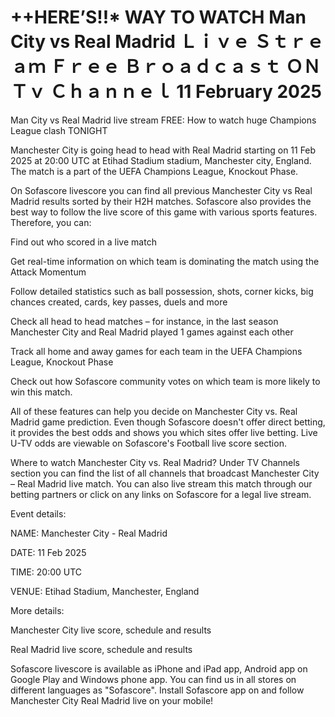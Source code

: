 # ++HERE’S!!* WAY TO WATCH Man City vs Real Madrid Ｌｉｖｅ Ｓｔｒｅａｍ Ｆｒｅｅ Ｂｒｏａｄｃａｓｔ ＯＮ Ｔｖ Ｃｈａｎｎｅｌ 11 February 2025

Man City vs Real Madrid live stream FREE: How to watch huge Champions League clash TONIGHT

Manchester City is going head to head with Real Madrid starting on 11 Feb 2025 at 20:00 UTC at Etihad Stadium stadium, Manchester city, England. The match is a part of the UEFA Champions League, Knockout Phase.

On Sofascore livescore you can find all previous Manchester City vs Real Madrid results sorted by their H2H matches. Sofascore also provides the best way to follow the live score of this game with various sports features. Therefore, you can:

Find out who scored in a live match

Get real-time information on which team is dominating the match using the Attack Momentum

Follow detailed statistics such as ball possession, shots, corner kicks, big chances created, cards, key passes, duels and more

Check all head to head matches – for instance, in the last season Manchester City and Real Madrid played 1 games against each other

Track all home and away games for each team in the UEFA Champions League, Knockout Phase

Check out how Sofascore community votes on which team is more likely to win this match.

All of these features can help you decide on Manchester City vs. Real Madrid game prediction. Even though Sofascore doesn't offer direct betting, it provides the best odds and shows you which sites offer live betting. Live U-TV odds are viewable on Sofascore's Football live score section.

Where to watch Manchester City vs. Real Madrid? Under TV Channels section you can find the list of all channels that broadcast Manchester City – Real Madrid live match. You can also live stream this match through our betting partners or click on any links on Sofascore for a legal live stream.

Event details:

NAME: Manchester City - Real Madrid

DATE: 11 Feb 2025

TIME: 20:00 UTC

VENUE: Etihad Stadium, Manchester, England

More details:

Manchester City live score, schedule and results

Real Madrid live score, schedule and results

Sofascore livescore is available as iPhone and iPad app, Android app on Google Play and Windows phone app. You can find us in all stores on different languages as "Sofascore". Install Sofascore app on and follow Manchester City Real Madrid live on your mobile!
